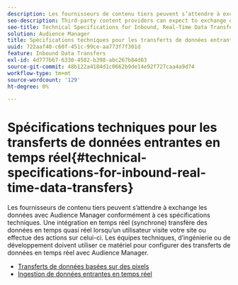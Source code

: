 ```yaml
---
description: Les fournisseurs de contenu tiers peuvent s’attendre à exchange les données avec Audience Manager conformément à ces spécifications techniques. Une intégration en temps réel (synchrone) transfère des données en temps quasi réel lorsqu’un utilisateur visite votre site ou effectue des actions sur celui-ci. Les équipes techniques, d’ingénierie ou de développement doivent utiliser ce matériel pour configurer des transferts de données en temps réel avec Audience Manager.
seo-description: Third-party content providers can expect to exchange data with Audience Manager according to these technical specifications. A real-time (synchronous) integration transfers data in near-real time as a user visits or takes actions on your site. Technical, engineering, or development teams should use this material to help set up real-time data transfers with Audience Manager.
seo-title: Technical Specifications for Inbound, Real-Time Data Transfers
solution: Audience Manager
title: Spécifications techniques pour les transferts de données entrantes en temps réel
uuid: 722aaf40-c60f-451c-99ce-aa773f7f301d
feature: Inbound Data Transfers
exl-id: 4d777b67-6330-4582-b398-abc267b84d83
source-git-commit: 48b122a4184d1c0662b9de14e92f727caa4a9d74
workflow-type: tm+mt
source-wordcount: '129'
ht-degree: 0%

---
```


# Spécifications techniques pour les transferts de données entrantes en temps réel{#technical-specifications-for-inbound-real-time-data-transfers}

Les fournisseurs de contenu tiers peuvent s’attendre à exchange les données avec Audience Manager conformément à ces spécifications techniques. Une intégration en temps réel (synchrone) transfère des données en temps quasi réel lorsqu’un utilisateur visite votre site ou effectue des actions sur celui-ci. Les équipes techniques, d’ingénierie ou de développement doivent utiliser ce matériel pour configurer des transferts de données en temps réel avec Audience Manager.

<!-- c_rt_realtime_intro.xml -->

* [Transferts de données basées sur des pixels](/help/using/integration/sending-audience-data/real-time-data-integration/pixel-based-data-transfer.md)
* [Ingestion de données entrantes en temps réel](/help/using/integration/sending-audience-data/real-time-data-integration/real-time-data-transfer.md)

